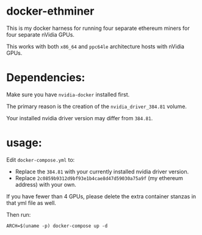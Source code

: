 # docker-ethminer

This is my docker harness for running four separate ethereum miners for four separate nVidia GPUs.

This works with both `x86_64` and `ppc64le` architecture hosts with nVidia GPUs.

# Dependencies:

Make sure you have `nvidia-docker` installed first.

The primary reason is the creation of the `nvidia_driver_384.81` volume.

Your installed nvidia driver version may differ from `384.81`.

# usage:

Edit `docker-compose.yml` to:

- Replace the `384.81` with your currently installed nvidia driver version.
- Replace `2c0859b9312d9bf93e1b4cae8d47d59030a75a9f` (my ethereum address) with your own.

If you have fewer than 4 GPUs, please delete the extra container stanzas in that yml file as well.

Then run:

    ARCH=$(uname -p) docker-compose up -d


